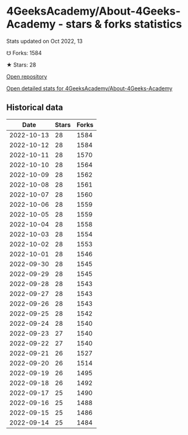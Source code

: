# 4GeeksAcademy/About-4Geeks-Academy - stars & forks statistics

Stats updated on Oct 2022, 13

☋ Forks: 1584

★ Stars: 28

[Open repository](https://github.com/4GeeksAcademy/About-4Geeks-Academy)

[Open detailed stats for 4GeeksAcademy/About-4Geeks-Academy](https://reviewgithub.com/rep/4GeeksAcademy/About-4Geeks-Academy)

## Historical data
| Date | Stars | Forks |
|------|-------|-------|
| 2022-10-13 | 28 | 1584 | 
| 2022-10-12 | 28 | 1584 | 
| 2022-10-11 | 28 | 1570 | 
| 2022-10-10 | 28 | 1564 | 
| 2022-10-09 | 28 | 1562 | 
| 2022-10-08 | 28 | 1561 | 
| 2022-10-07 | 28 | 1560 | 
| 2022-10-06 | 28 | 1559 | 
| 2022-10-05 | 28 | 1559 | 
| 2022-10-04 | 28 | 1558 | 
| 2022-10-03 | 28 | 1554 | 
| 2022-10-02 | 28 | 1553 | 
| 2022-10-01 | 28 | 1546 | 
| 2022-09-30 | 28 | 1545 | 
| 2022-09-29 | 28 | 1545 | 
| 2022-09-28 | 28 | 1543 | 
| 2022-09-27 | 28 | 1543 | 
| 2022-09-26 | 28 | 1543 | 
| 2022-09-25 | 28 | 1542 | 
| 2022-09-24 | 28 | 1540 | 
| 2022-09-23 | 27 | 1540 | 
| 2022-09-22 | 27 | 1540 | 
| 2022-09-21 | 26 | 1527 | 
| 2022-09-20 | 26 | 1514 | 
| 2022-09-19 | 26 | 1495 | 
| 2022-09-18 | 26 | 1492 | 
| 2022-09-17 | 25 | 1490 | 
| 2022-09-16 | 25 | 1488 | 
| 2022-09-15 | 25 | 1486 | 
| 2022-09-14 | 25 | 1484 | 

